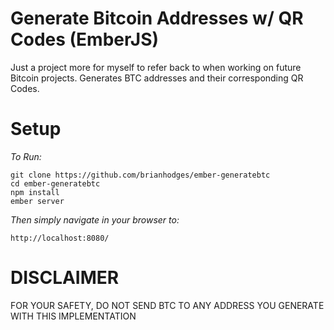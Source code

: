 # Generate Bitcoin Addresses w/ QR Codes (EmberJS)
Just a project more for myself to refer back to when working on future Bitcoin projects. Generates BTC addresses and their corresponding QR Codes.

# Setup
*To Run:*
  ```
  git clone https://github.com/brianhodges/ember-generatebtc
  cd ember-generatebtc
  npm install
  ember server
  ```
*Then simply navigate in your browser to:* 
 
    http://localhost:8080/

# DISCLAIMER
FOR YOUR SAFETY, DO NOT SEND BTC TO ANY ADDRESS YOU GENERATE WITH THIS IMPLEMENTATION
